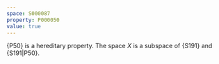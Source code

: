 ```yaml
---
space: S000087
property: P000050
value: true
---
```


{P50} is a hereditary property. The space $X$ is a subspace of {S191} and {S191|P50}.